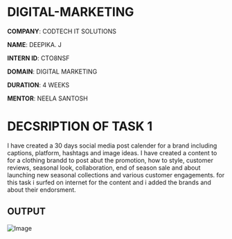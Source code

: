 # DIGITAL-MARKETING

**COMPANY**: CODTECH IT SOLUTIONS

**NAME**: DEEPIKA. J

**INTERN ID**: CTO8NSF

**DOMAIN**: DIGITAL MARKETING

**DURATION**: 4 WEEKS

**MENTOR**: NEELA SANTOSH

# DECSRIPTION OF TASK 1
 I have created a 30 days social media post calender for a brand including captions, platform, hashtags and image ideas. I have created a content to for a clothing brandd to post abut the promotion, how to style, customer reviews, seasonal look, collaboration, end of season sale and about launching new seasonal collections and various customer engagements. for this task i surfed on internet for the content and i added the brands and about their endorsment.

 ## OUTPUT

 ![Image](https://github.com/user-attachments/assets/59838222-7150-4f84-b871-d41766249d14)
